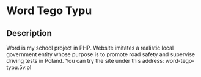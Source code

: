 # Word Tego Typu

## Description

Word is my school project in PHP. Website imitates a realistic local government entity whose purpose is to promote road safety and supervise driving tests in Poland. You can try the site under this address: word-tego-typu.5v.pl
